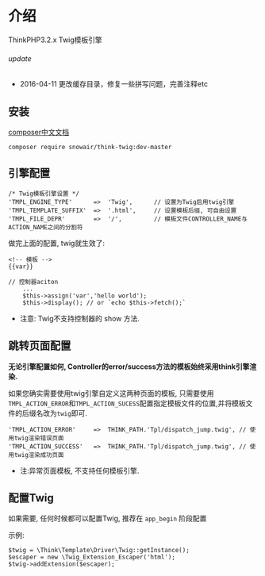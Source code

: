 介绍
========

ThinkPHP3.2.x Twig模板引擎
###### update
* 2016-04-11   更改缓存目录，修复一些拼写问题，完善注释etc

安装
------

[composer中文文档](http://www.kancloud.cn/thinkphp/composer)

```
composer require snowair/think-twig:dev-master
```

引擎配置
----

    /* Twig模板引擎设置 */
    'TMPL_ENGINE_TYPE'      =>  'Twig',      // 设置为Twig启用twig引擎
    'TMPL_TEMPLATE_SUFFIX'  =>  '.html',     // 设置模板后缀, 可自由设置
    'TMPL_FILE_DEPR'        =>  '/',         // 模板文件CONTROLLER_NAME与ACTION_NAME之间的分割符


做完上面的配置, twig就生效了:

```
<!-- 模板 -->
{{var}}
```

```
// 控制器aciton
    ...
    $this->assign('var','hello world');
    $this->display(); // or `echo $this->fetch();`
```

* 注意: Twig不支持控制器的 show 方法.


跳转页面配置
-------

**无论引擎配置如何, Controller的error/success方法的模板始终采用think引擎渲染.**

如果您确实需要使用twig引擎自定义这两种页面的模板, 只需要使用 `TMPL_ACTION_ERROR`和`TMPL_ACTION_SUCESS`配置指定模板文件的位置,并将模板文件的后缀名改为`twig`即可.

    'TMPL_ACTION_ERROR'     =>  THINK_PATH.'Tpl/dispatch_jump.twig', // 使用twig渲染错误页面
    'TMPL_ACTION_SUCCESS'   =>  THINK_PATH.'Tpl/dispatch_jump.twig', // 使用twig渲染成功页面

* 注:异常页面模板, 不支持任何模板引擎.

配置Twig
-------

如果需要, 任何时候都可以配置Twig, 推荐在 `app_begin` 阶段配置

示例:

```
$twig = \Think\Template\Driver\Twig::getInstance();
$escaper = new \Twig_Extension_Escaper('html');
$twig->addExtension($escaper);
```
